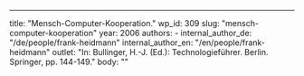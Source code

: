 ---
  title: "Mensch-Computer-Kooperation."
  wp_id: 309
  slug: "mensch-computer-kooperation"
  year: 2006
  authors: 
    - 
      internal_author_de: "/de/people/frank-heidmann"
      internal_author_en: "/en/people/frank-heidmann"
  outlet: "In: Bullinger, H.-J. (Ed.): Technologieführer. Berlin. Springer, pp. 144-149."
  body: ""
